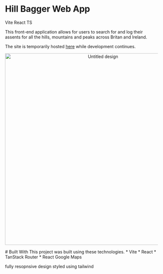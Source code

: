 # Hill Bagger Web App
Vite React TS

This front-end application allows for users to search for and log their assents for all the hills, mountains and peaks across Britan and Ireland. 

The site is temporarily hosted [here](https://hillbagger.onrender.com/) while development continues. 

<p align="center" width="100%">
  <img width="630" height="630" margin="auto" alt="Untitled design" src="https://github.com/user-attachments/assets/7b4ff2d0-d97a-4d48-b7a2-766a338daa8d" />
</p>
# Built With
This project was built using these technologies. 
* Vite
* React
* TanStack Router
* React Google Maps

fully resopnsive design styled using tailwind  

